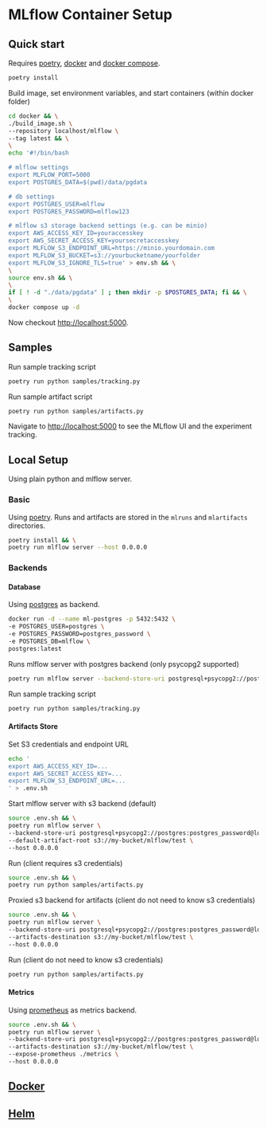 # MLflow Container Setup

## Quick start

Requires [poetry](https://python-poetry.org/), [docker](https://docs.docker.com/engine/install/) and [docker compose](https://docs.docker.com/compose/).

```bash
poetry install
```

Build image, set environment variables, and start containers (within docker folder)

```bash
cd docker && \
./build_image.sh \
--repository localhost/mlflow \
--tag latest && \
\
echo '#!/bin/bash

# mlflow settings
export MLFLOW_PORT=5000
export POSTGRES_DATA=$(pwd)/data/pgdata

# db settings
export POSTGRES_USER=mlflow
export POSTGRES_PASSWORD=mlflow123

# mlflow s3 storage backend settings (e.g. can be minio)
export AWS_ACCESS_KEY_ID=youraccesskey
export AWS_SECRET_ACCESS_KEY=yoursecretaccesskey
export MLFLOW_S3_ENDPOINT_URL=https://minio.yourdomain.com
export MLFLOW_S3_BUCKET=s3://yourbucketname/yourfolder
export MLFLOW_S3_IGNORE_TLS=true' > env.sh && \
\
source env.sh && \
\
if [ ! -d "./data/pgdata" ] ; then mkdir -p $POSTGRES_DATA; fi && \
\
docker compose up -d
```

Now checkout [http://localhost:5000](http://localhost:5000).

## Samples

Run sample tracking script

```bash
poetry run python samples/tracking.py
```

Run sample artifact script

```bash
poetry run python samples/artifacts.py
```

Navigate to [http://localhost:5000](http://localhost:5000) to see the MLflow UI and the experiment tracking.

## Local Setup

Using plain python and mlflow server.

### Basic

Using [poetry](https://python-poetry.org/). Runs and artifacts are stored in the `mlruns` and `mlartifacts` directories.

```bash
poetry install && \
poetry run mlflow server --host 0.0.0.0
```

### Backends

#### Database

Using [postgres](https://www.postgresql.org/) as backend.

```bash
docker run -d --name ml-postgres -p 5432:5432 \
-e POSTGRES_USER=postgres \
-e POSTGRES_PASSWORD=postgres_password \
-e POSTGRES_DB=mlflow \
postgres:latest
```

Runs mlflow server with postgres backend (only psycopg2 supported)

```bash
poetry run mlflow server --backend-store-uri postgresql+psycopg2://postgres:postgres_password@localhost:5432/mlflow --host 0.0.0.0
```

Run sample tracking script

```bash
poetry run python samples/tracking.py
```

#### Artifacts Store

Set S3 credentials and endpoint URL

```bash
echo '
export AWS_ACCESS_KEY_ID=...
export AWS_SECRET_ACCESS_KEY=...
export MLFLOW_S3_ENDPOINT_URL=...
' > .env.sh
```

Start mlflow server with s3 backend (default)

```bash
source .env.sh && \
poetry run mlflow server \
--backend-store-uri postgresql+psycopg2://postgres:postgres_password@localhost:5432/mlflow \
--default-artifact-root s3://my-bucket/mlflow/test \
--host 0.0.0.0
```

Run (client requires s3 credentials)

```bash
source .env.sh && \
poetry run python samples/artifacts.py
```

Proxied s3 backend for artifacts (client do not need to know s3 credentials)

```bash
source .env.sh && \
poetry run mlflow server \
--backend-store-uri postgresql+psycopg2://postgres:postgres_password@localhost:5432/mlflow \
--artifacts-destination s3://my-bucket/mlflow/test \
--host 0.0.0.0
```

Run (client do not need to know s3 credentials)

```bash
poetry run python samples/artifacts.py
```

#### Metrics

Using [prometheus](https://prometheus.io/) as metrics backend.

```bash
source .env.sh && \
poetry run mlflow server \
--backend-store-uri postgresql+psycopg2://postgres:postgres_password@localhost:5432/mlflow \
--artifacts-destination s3://my-bucket/mlflow/test \
--expose-prometheus ./metrics \
--host 0.0.0.0
```

## [Docker](docker/README.md)

## [Helm](charts/README.md)
